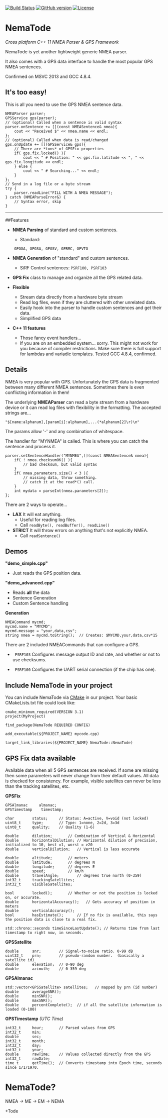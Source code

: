 [![Build Status](https://travis-ci.com/Joe-DN/NemaTode.svg?branch=master)](https://travis-ci.com/Joe-DN/NemaTode)
[![GitHub version](https://badge.fury.io/gh/Joe-DN%2FNemaTode.svg)](https://badge.fury.io/gh/Joe-DN%2FNemaTode)
[![License](https://img.shields.io/badge/License-Apache%202.0-blue.svg)](https://opensource.org/licenses/Apache-2.0)

# NemaTode

*Cross platform C++ 11 NMEA Parser & GPS Framework*

NemaTode is yet another lightweight generic NMEA parser.

It also comes with a GPS data interface to handle the most popular GPS NMEA sentences.

Confirmed on MSVC 2013 and GCC 4.8.4.

## It's too easy!
This is all you need to use the GPS NMEA sentence data.


    NMEAParser parser;
    GPSService gps(parser);
    // (optional) Called when a sentence is valid syntax
    parser.onSentence += [](const NMEASentence& nmea){
        cout << "Received $" << nmea.name << endl;
    };
    // (optional) Called when data is read/changed
    gps.onUpdate += [](GPSService& gps){
        // There are *tons* of GPSFix properties
        if( gps.fix.locked() ){
            cout << " # Position: " << gps.fix.latitude << ", " << gps.fix.longitude << endl;
        } else {
            cout << " # Searching..." << endl;
        }
    };
    // Send in a log file or a byte stream
    try {
        parser.readLine("FILL WITH A NMEA MESSAGE");
    } catch (NMEAParseError&) {
        // Syntax error, skip
    }
    

    
    

      

----
##Features

* **NMEA Parsing** of standard and custom sentences.

  - Standard:
```` 
    GPGGA, GPGSA, GPGSV, GPRMC, GPVTG
````

* **NMEA Generation** of "standard" and custom sentences.
  - SiRF Control sentences: ```` PSRF100, PSRF103 ````

* **GPS Fix** class to manage and organize all the GPS related data.


* **Flexible**
   - Stream data directly from a hardware byte stream
   - Read log files, even if they are cluttered with other unrelated data.
   - Easily hook into the parser to handle custom sentences and get their data.
   - Simplified GPS data
    
* **C++ 11 features**
   - Those fancy event handlers...
   - If you are on an embedded system... sorry. This might not work for you because of compiler restrictions. Make sure there is full support for lambdas and variadic templates. Tested GCC 4.8.4, confirmed.

## Details
NMEA is very popular with GPS. Unfortunately the GPS data is fragmented
between many different NMEA sentences. Sometimes there is even conflicting 
information in them!

The underlying **NMEAParser** can read a byte stream from a hardware device or 
it can read log files with flexibility in the formatting. The accepted strings are...

````
"$[name:alphanum],[param[i]:alphanum],...(*alphanum[2]\r)\n"
````

The params allow '-' and any combination of whitespace.

The handler for "MYNMEA" is called. This is where you can catch the sentence and process it.

    parser.setSentenceHandler("MYNMEA",[](const NMEASentence& nmea){
        if( ! nmea.checksumOK() ){
            // bad checksum, but valid syntax
        }
        if( nmea.parameters.size() < 3 ){
            // missing data, throw something.
            // catch it at the read*() call.
        }
        int mydata = parseInt(nmea.parameters[2]);
    };



There are 2 ways to operate...

* **LAX**  It will eat anything.
    - Useful for reading log files.
    - Call ````readByte(), readBuffer(), readLine()````
* **STRICT**   It will throw errors on anything that's not explicitly NMEA.
    - Call ```` readSentence() ````


## Demos
**"demo_simple.cpp"**

 * Just reads the GPS position data.


**"demo_advanced.cpp"**

 * Reads **all** the data
 * Sentence Generation
 * Custom Sentence handling

**Generation**
    
    NMEACommand mycmd;
    mycmd.name = "MYCMD";
    mycmd.message = "your,data,csv";
    string nmea = mycmd.toString();  // Creates: $MYCMD,your,data,csv*15


There are 2 included NMEACommands that can configure a GPS.

 * ```` PSRF103```` Configures message output ID and rate, and whether or not to use checksums.

 * ```` PSRF100```` Configures the UART serial connection (if the chip has one).


## Include NemaTode in your project
You can include NemaTode via [CMake](https://cmake.org) in our project.
Your basic CMakeLists.txt file could look like:

    cmake_minimum_required(VERSION 3.1)
    project(MyProject)

    find_package(NemaTode REQUIRED CONFIG)

    add_executable(${PROJECT_NAME} mycode.cpp)

    target_link_libraries(${PROJECT_NAME} NemaTode::NemaTode)


## GPS Fix data available
Available data when all 5 GPS sentences are received. If some are missing then some parameters will never change from their default values.
All data is checked for consistency. For example, visible satellites can never be less than the tracking satellites, etc.


**GPSFix**

    GPSAlmanac     almanac;
    GPSTimestamp 	timestamp;

    char 		status;		// Status: A=active, V=void (not locked)
    uint8_t 	type;		// Type: 1=none, 2=2d, 3=3d
    uint8_t 	quality;	// Quality (1-6) 

    double 		dilution;		// Combination of Vertical & Horizontal
    double 		horizontalDilution;	// Horizontal dilution of precision, initialized to 10, best =1, worst = >20
    double 		verticalDilution;	// Vertical is less accurate

    double 		altitude;		// meters
    double 		latitude;		// degrees N
    double 		longitude;		// degrees E
    double 		speed;			// km/h
    double 		travelAngle;		// degrees true north (0-359)
    int32_t 	trackingSatellites;
    int32_t 	visibleSatellites;

    bool 		locked();		// Whether or not the position is locked on, or accurate.
    double 		horizontalAccuracy();	// Gets accuracy of position in meters
    double 		verticalAccuracy();
    bool 		hasEstimate();		// If no fix is available, this says the position data is close to a real fix.
		
    std::chrono::seconds timeSinceLastUpdate();	// Returns time from last timestamp to right now, in seconds.
    

**GPSSatellite**

    double 		snr;		// Signal-to-noise ratio. 0-99 dB
    uint32_t 	prn;		// pseudo-random number.  (basically a satellite id)
    double 		elevation;	// 0-90 deg
    double 		azimuth;	// 0-359 deg


**GPSAlmanac**

    std::vector<GPSSatellite> satellites;	// mapped by prn (id number)
    double 		averageSNR(); 
    double 		minSNR();
    double 		maxSNR();
    double 		percentComplete();	// if all the satellite information is loaded (0-100)

		
**GPSTimestamp**    *(UTC Time)*

    int32_t 	hour;		// Parsed values from GPS
    int32_t 	min;		
    double 		sec;		
    int32_t 	month;		
    int32_t 	day;		
    int32_t 	year;		
    double 		rawTime;	// Values collected directly from the GPS
    int32_t 	rawDate;	
    time_t 		getTime();	// Converts timestamp into Epoch time, seconds since 1/1/1970.


# NemaTode?

NMEA -> ME -> EM -> NEMA

+Tode


